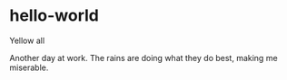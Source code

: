 # hello-world
Yellow all

Another day at work. The rains are doing what they do best, making me miserable.

